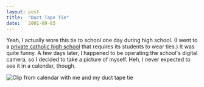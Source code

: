```yaml
---
layout: post
title:  "Duct Tape Tie"
date:   2001-09-03
---
```

Yeah, I actually wore this tie to school one day during high school. (I went to a [private catholic high school](https://www.stjohnshigh.org/) that requires its students to wear ties.) It was quite funny. A few days later, I happened to be operating the school's digital camera, so I decided to take a picture of myself. Heh, I never expected to see it in a calendar, though.

![Clip from calendar with me and my duct tape tie](https://andrewrondeau.com/Writings/Duct%20Tape%20Tie.png)
